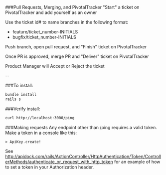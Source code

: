 ###Pull Requests, Merging, and PivotalTracker
"Start" a ticket on PivotalTracker and add yourself as an owner

Use the ticket id# to name branches in the following format:
+ feature/ticket_number-INITIALS
+ bugfix/ticket_number-INITIALS

Push branch, open pull request, and "Finish" ticket on PivotalTracker

Once PR is approved, merge PR and "Deliver" ticket on PivotalTracker

Product Manager will Accept or Reject the ticket

--

###To install:

```sh
bundle install
rails s
```

###Verify install:
```sh
curl http://localhost:3000/ping
```

###Making requests
Any endpoint other than /ping requires a valid token. Make a token in a console like this:
```
> ApiKey.create!
```

See http://apidock.com/rails/ActionController/HttpAuthentication/Token/ControllerMethods/authenticate_or_request_with_http_token for an example of how to set a token in your Authorization header.


